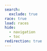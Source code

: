 ```yaml
---
search:
  exclude: true
race: true
load: races
hide:
  - navigation
  - toc
redirection: true
---
```

